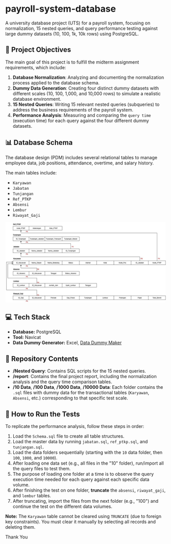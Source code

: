 # payroll-system-database
A university database project (UTS) for a payroll system, focusing on normalization, 15 nested queries, and query performance testing against large dummy datasets (10, 100, 1k, 10k rows) using PostgreSQL.

## 🚀 Project Objectives

The main goal of this project is to fulfill the midterm assignment requirements, which include:
1.  **Database Normalization**: Analyzing and documenting the normalization process applied to the database schema.
2.  **Dummy Data Generation**: Creating four distinct dummy datasets with different scales (10, 100, 1,000, and 10,000 rows) to simulate a realistic database environment.
3.  **15 Nested Queries**: Writing 15 relevant nested queries (subqueries) to address the business requirements of the payroll system.
4.  **Performance Analysis**: Measuring and comparing the `query time` (execution time) for each query against the four different dummy datasets.

## 📊 Database Schema

The database design (PDM) includes several relational tables to manage employee data, job positions, attendance, overtime, and salary history.

The main tables include:
* `Karyawan`
* `Jabatan`
* `Tunjangan`
* `Ref_PTKP`
* `Absensi`
* `Lembur`
* `Riwayat_Gaji`


![Diagram PDM Sistem Gaji](PDM_Payroll.jpg)

## 💻 Tech Stack
* **Database:** PostgreSQL
* **Tool:** Navicat
* **Data Dummy Generator:** Excel, [Data Dummy Maker](https://smalldev.tools/test-data-generator-online)

## 📂 Repository Contents
* **/Nested Query**: Contains SQL scripts for the 15 nested queries.
* **/report**: Contains the final project report, including the normalization analysis and the query time comparison tables.
* **/10 Data**, **/100 Data**, **/1000 Data**, **/10000 Data**: Each folder contains the `.sql` files with dummy data for the transactional tables (`Karyawan`, `Absensi`, etc.) corresponding to that specific test scale.

## 🧪 How to Run the Tests

To replicate the performance analysis, follow these steps in order:

1.  Load the `Schema.sql` file to create all table structures.
2.  Load the master data by running `jabatan.sql`, `ref_ptkp.sql`, and `tunjangan.sql`.
3.  Load the data folders sequentially (starting with the `10` data folder, then `100`, `1000`, and `10000`).
4.  After loading one data set (e.g., all files in the "10" folder), run/import all the query files to test them.
5.  The purpose of loading one folder at a time is to observe the query execution time needed for each query against each specific data volume.
6.  After finishing the test on one folder, **truncate** the `absensi`, `riwayat_gaji`, and `lembur` tables.
7.  After truncating, import the files from the next folder (e.g., "100") and continue the test on the different data volumes.

**Note:** The `Karyawan` table cannot be cleared using `TRUNCATE` (due to foreign key constraints). You must clear it manually by selecting all records and deleting them.

Thank You
